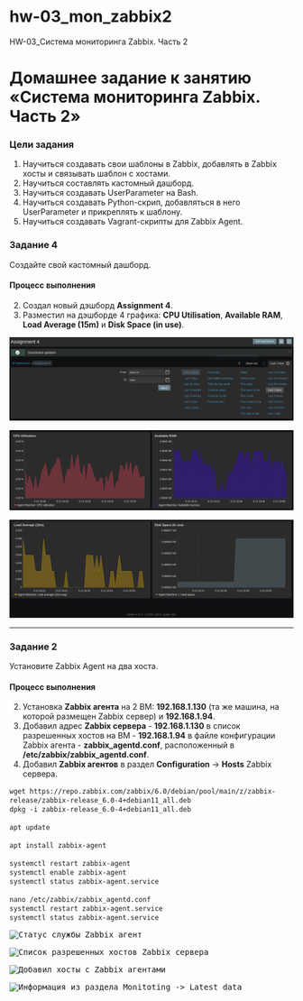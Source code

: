 # hw-03_mon_zabbix2
HW-03_Система мониторинга Zabbix. Часть 2

# Домашнее задание к занятию «Система мониторинга Zabbix. Часть 2»

### Цели задания
1. Научитьcя создавать свои шаблоны в Zabbix, добавлять в Zabbix хосты и связывать шаблон с хостами.
2. Научиться составлять кастомный дашборд.
3. Научиться создавать UserParameter на Bash.
4. Научиться создавать Python-скрип, добавляться в него UserParameter и прикреплять к шаблону.
5. Научиться создавать Vagrant-скрипты для Zabbix Agent.

### Задание 4

Создайте свой кастомный дашборд.

#### Процесс выполнения
2. Создал новый дэшборд **Assignment 4**.
3. Разместил на дэшборде 4 графика: **CPU Utilisation**, **Available RAM**, **Load Average (15m)** и **Disk Space (in use)**.

<kbd>![Дэшборд Assignment 4_1](img/dashboard_assignment4_1.png)</kbd>

<kbd>![Дэшборд Assignment 4_2](img/dashboard_assignment4_2.png)</kbd>

<kbd>![Дэшборд Assignment 4_3](img/dashboard_assignment4_3.png)</kbd>

---

### Задание 2

Установите Zabbix Agent на два хоста.



#### Процесс выполнения

2. Установка **Zabbix агента** на 2 ВМ: **192.168.1.130** (та же машина, на которой размещен Zabbix сервер) и **192.168.1.94**.
3. Добавил адрес **Zabbix сервера** - **192.168.1.130** в список разрешенных хостов на ВМ - **192.168.1.94** в файле конфигурации
Zabbix агента - **zabbix_agentd.conf**, расположенный в **/etc/zabbix/zabbix_agentd.conf**.
4. Добавил **Zabbix агентов** в раздел **Configuration** -> **Hosts** Zabbix сервера.

```
wget https://repo.zabbix.com/zabbix/6.0/debian/pool/main/z/zabbix-release/zabbix-release_6.0-4+debian11_all.deb
dpkg -i zabbix-release_6.0-4+debian11_all.deb

apt update

apt install zabbix-agent

systemctl restart zabbix-agent
systemctl enable zabbix-agent
systemctl status zabbix-agent.service

nano /etc/zabbix/zabbix_agentd.conf
systemctl restart zabbix-agent.service
systemctl status zabbix-agent.service

```

<kbd>![Статус службы Zabbix агент](img/zabbix_agent_service_status.png)</kbd>

<kbd>![Список разрешенных хостов Zabbix сервера](img/zabbix_agentd.conf.png)</kbd>

<kbd>![Добавил хосты с Zabbix агентами](img/configuration-hosts-added-zabbix-agents.png)</kbd>

<kbd>![Информация из раздела Monitoting -> Latest data](img/latest_data_section_info.png)</kbd>

